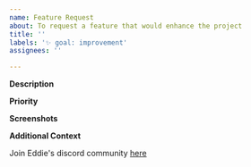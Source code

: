 ```yaml
---
name: Feature Request
about: To request a feature that would enhance the project
title: ''
labels: '✨ goal: improvement'
assignees: ''

---
```


**Description**

<!-- A brief description of the feature, and why is it necessary -->

**Priority**

<!-- How important / urgent is this feature? -->

**Screenshots**

<!-- Please add a screenshot if applicable -->

**Additional Context**  <!-- Optional -->  

<!-- Add any other context about the problem here. -->

Join Eddie's discord community [here](http://discord.eddiehub.org)
